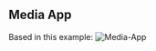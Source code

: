 ## Media App
Based in this example:
![Media-App](https://miro.medium.com/max/875/1*VskaAyET5SNBt6xo4y96mA.png)